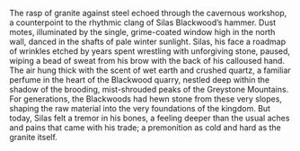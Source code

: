 The rasp of granite against steel echoed through the cavernous workshop, a counterpoint to the rhythmic clang of Silas Blackwood’s hammer.  Dust motes, illuminated by the single, grime-coated window high in the north wall, danced in the shafts of pale winter sunlight.  Silas, his face a roadmap of wrinkles etched by years spent wrestling with unforgiving stone, paused, wiping a bead of sweat from his brow with the back of his calloused hand.  The air hung thick with the scent of wet earth and crushed quartz, a familiar perfume in the heart of the Blackwood quarry, nestled deep within the shadow of the brooding, mist-shrouded peaks of the Greystone Mountains.  For generations, the Blackwoods had hewn stone from these very slopes, shaping the raw material into the very foundations of the kingdom.  But today, Silas felt a tremor in his bones, a feeling deeper than the usual aches and pains that came with his trade; a premonition as cold and hard as the granite itself.
